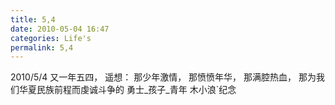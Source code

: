```yaml
---
title: 5,4
date: 2010-05-04 16:47
categories: Life's
permalink: 5,4
---
```


2010/5/4
又一年五四，
遥想：
那少年激情，
那愤愤年华，
那满腔热血，
那为我们华夏民族前程而虔诚斗争的
勇士_孩子_青年
                              木小浪`纪念